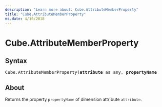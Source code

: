 ```yaml
---
description: "Learn more about: Cube.AttributeMemberProperty"
title: "Cube.AttributeMemberProperty"
ms.date: 4/16/2018
---
```

# Cube.AttributeMemberProperty

## Syntax

<pre>
Cube.AttributeMemberProperty(<b>attribute</b> as any, <b>propertyName</b> as text) as any
</pre>

## About
Returns the property `propertyName` of dimension attribute `attribute`.

